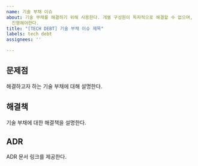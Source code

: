 ```yaml
---
name: 기술 부채 이슈
about: 기술 부채를 해결하기 위해 사용한다. 개별 구성원이 독자적으로 해결할 수 없으며, 반드시 팀과 소통 및 협의를 거쳐 해결책을 결정하고
  진행해야한다.
title: "[TECH DEBT] 기술 부채 이슈 제목"
labels: tech debt
assignees: ''

---
```


## 문제점

해결하고자 하는 기술 부채에 대해 설명한다.

## 해결책

기술 부채에 대한 해결책을 설명한다.

## ADR

ADR 문서 링크를 제공한다.
